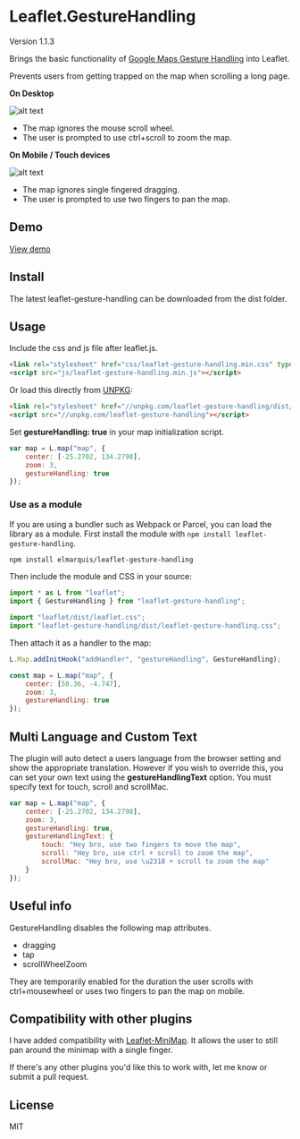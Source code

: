 # Leaflet.GestureHandling

Version 1.1.3

Brings the basic functionality of [Google Maps Gesture Handling](https://developers.google.com/maps/documentation/javascript/examples/interaction-cooperative) into Leaflet.

Prevents users from getting trapped on the map when scrolling a long page.

**On Desktop**

![alt text](https://elmarquis.github.io/Leaflet.GestureHandling/examples/images/desktop.png "Desktop")

-   The map ignores the mouse scroll wheel.
-   The user is prompted to use ctrl+scroll to zoom the map.

**On Mobile / Touch devices**

![alt text](https://elmarquis.github.io/Leaflet.GestureHandling/examples/images/mobile.png "Mobile")

-   The map ignores single fingered dragging.
-   The user is prompted to use two fingers to pan the map.

## Demo

[View demo](https://elmarquis.github.io/Leaflet.GestureHandling/examples/)

## Install

The latest leaflet-gesture-handling can be downloaded from the dist folder.

## Usage

Include the css and js file after leaflet.js.

```html
<link rel="stylesheet" href="css/leaflet-gesture-handling.min.css" type="text/css">
<script src="js/leaflet-gesture-handling.min.js"></script>
```

Or load this directly from [UNPKG](https://unpkg.com):

```html
<link rel="stylesheet" href="//unpkg.com/leaflet-gesture-handling/dist/leaflet-gesture-handling.min.css" type="text/css">
<script src="//unpkg.com/leaflet-gesture-handling"></script>
```

Set **gestureHandling: true** in your map initialization script.

```js
var map = L.map("map", {
    center: [-25.2702, 134.2798],
    zoom: 3,
    gestureHandling: true
});
```

### Use as a module

If you are using a bundler such as Webpack or Parcel, you can load the library as a module. First install the module with `npm install leaflet-gesture-handling`.

```sh
npm install elmarquis/leaflet-gesture-handling
```

Then include the module and CSS in your source:

```js
import * as L from "leaflet";
import { GestureHandling } from "leaflet-gesture-handling";

import "leaflet/dist/leaflet.css";
import "leaflet-gesture-handling/dist/leaflet-gesture-handling.css";
```

Then attach it as a handler to the map:

```js
L.Map.addInitHook("addHandler", "gestureHandling", GestureHandling);

const map = L.map("map", {
    center: [50.36, -4.747],
    zoom: 3,
    gestureHandling: true
});
```

## Multi Language and Custom Text

The plugin will auto detect a users language from the browser setting and show the appropriate translation.
However if you wish to override this, you can set your own text using the **gestureHandlingText** option. You must specify text for touch, scroll and scrollMac.

```js
var map = L.map("map", {
    center: [-25.2702, 134.2798],
    zoom: 3,
    gestureHandling: true,
    gestureHandlingText: {
        touch: "Hey bro, use two fingers to move the map",
        scroll: "Hey bro, use ctrl + scroll to zoom the map",
        scrollMac: "Hey bro, use \u2318 + scroll to zoom the map"
    }
});
```

## Useful info

GestureHandling disables the following map attributes.

-   dragging
-   tap
-   scrollWheelZoom

They are temporarily enabled for the duration the user scrolls with ctrl+mousewheel or uses two fingers to pan the map on mobile.

## Compatibility with other plugins

I have added compatibility with [Leaflet-MiniMap](https://github.com/Norkart/Leaflet-MiniMap). It allows the user to still pan around the minimap with a single finger.

If there's any other plugins you'd like this to work with, let me know or submit a pull request.

## License

MIT
